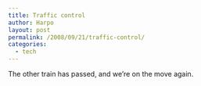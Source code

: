 ```yaml
---
title: Traffic control
author: Harpo
layout: post
permalink: /2008/09/21/traffic-control/
categories:
  - tech
---
```

The other train has passed, and we&#8217;re on the move again.